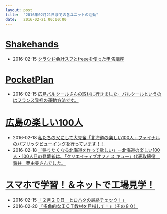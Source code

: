 ```yaml
---
layout: post
title:  "2016年02月21日までの各ユニットの活動"
date:   2016-02-21 00:00:00
---
```



# [Shakehands](http://www.shakehands.jp/)

* 2016-02-15 [クラウド会計スフとfreeeを使った申告講座](https://www.facebook.com/CoworkingShakeHands/posts/1073607416023985)



# [PocketPlan](http://pocketplan.wix.com/pocketplan)

* 2016-02-15 [広島パルクールさんの取材に行きました。パルクールというのはフランス発祥の運動方法です。](https://www.facebook.com/PocketPlan/photos/a.360483500704295.87237.115520338533947/963380337081272/?type=3&theater)


# [広島の楽しい100人](http://hiroshima.100person.jp)

* 2016-02-18 [私たちの父にして大先輩「北海道の楽しい100人」ファイナルのパブリックビューイングを行っています！！](https://www.facebook.com/h100parson/posts/1677691625839309)
* 2016-02-18 [「帰りたくなる北海道を作って欲しい」ー北海道の楽しい100人・100人目の登壇者は、「クリエイティブオフィス キュー」代表取締役　鈴井　亜由美さんでした。](https://www.facebook.com/h100parson/posts/1677706619171143)


# [スマホで学習！＆ネットで工場見学！](http://www.hyogo-intercampus.ne.jp/gallery/ictkyouzai/)

* 2016-02-15 [「２月２０日　ヒロハタの最終チェック！」](https://www.facebook.com/ictkyouzai/posts/747722175362039)
* 2016-02-20 [「多角的なＩＣＴ教材を目指して！」（その８０）](https://www.facebook.com/ictkyouzai/posts/749714218496168)
